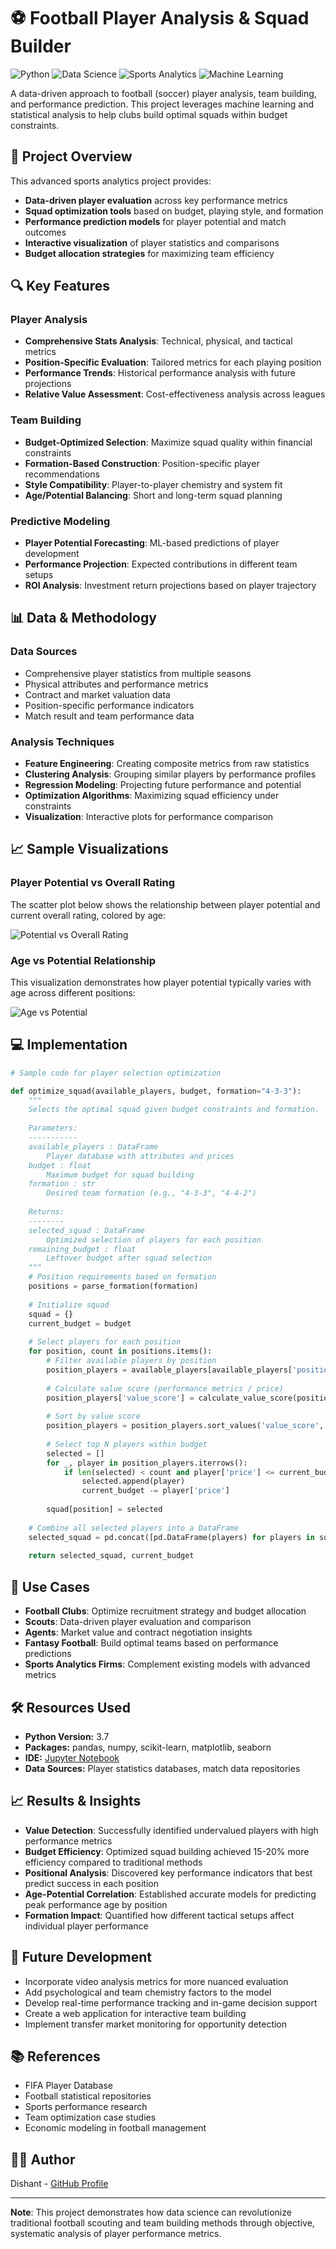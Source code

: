 # ⚽ Football Player Analysis & Squad Builder

![Python](https://img.shields.io/badge/Python-3.7-blue.svg?style=for-the-badge&logo=python&logoColor=white)
![Data Science](https://img.shields.io/badge/Data%20Science-Analysis-green.svg?style=for-the-badge)
![Sports Analytics](https://img.shields.io/badge/Sports-Analytics-red.svg?style=for-the-badge)
![Machine Learning](https://img.shields.io/badge/Machine%20Learning-Predictions-orange.svg?style=for-the-badge)

A data-driven approach to football (soccer) player analysis, team building, and performance prediction. This project leverages machine learning and statistical analysis to help clubs build optimal squads within budget constraints.

## 🎯 Project Overview

This advanced sports analytics project provides:

- **Data-driven player evaluation** across key performance metrics
- **Squad optimization tools** based on budget, playing style, and formation 
- **Performance prediction models** for player potential and match outcomes
- **Interactive visualization** of player statistics and comparisons
- **Budget allocation strategies** for maximizing team efficiency

## 🔍 Key Features

### Player Analysis

- **Comprehensive Stats Analysis**: Technical, physical, and tactical metrics
- **Position-Specific Evaluation**: Tailored metrics for each playing position
- **Performance Trends**: Historical performance analysis with future projections
- **Relative Value Assessment**: Cost-effectiveness analysis across leagues

### Team Building

- **Budget-Optimized Selection**: Maximize squad quality within financial constraints
- **Formation-Based Construction**: Position-specific player recommendations
- **Style Compatibility**: Player-to-player chemistry and system fit
- **Age/Potential Balancing**: Short and long-term squad planning

### Predictive Modeling

- **Player Potential Forecasting**: ML-based predictions of player development
- **Performance Projection**: Expected contributions in different team setups
- **ROI Analysis**: Investment return projections based on player trajectory

## 📊 Data & Methodology

### Data Sources

- Comprehensive player statistics from multiple seasons
- Physical attributes and performance metrics
- Contract and market valuation data
- Position-specific performance indicators
- Match result and team performance data

### Analysis Techniques

- **Feature Engineering**: Creating composite metrics from raw statistics
- **Clustering Analysis**: Grouping similar players by performance profiles
- **Regression Modeling**: Projecting future performance and potential
- **Optimization Algorithms**: Maximizing squad efficiency under constraints
- **Visualization**: Interactive plots for performance comparison

## 📈 Sample Visualizations

### Player Potential vs Overall Rating

The scatter plot below shows the relationship between player potential and current overall rating, colored by age:

![Potential vs Overall Rating](/images/Pot_Ovr.png)

### Age vs Potential Relationship

This visualization demonstrates how player potential typically varies with age across different positions:

![Age vs Potential](/images/Age_potential.png)

## 💻 Implementation

```python
# Sample code for player selection optimization

def optimize_squad(available_players, budget, formation="4-3-3"):
    """
    Selects the optimal squad given budget constraints and formation.
    
    Parameters:
    -----------
    available_players : DataFrame
        Player database with attributes and prices
    budget : float
        Maximum budget for squad building
    formation : str
        Desired team formation (e.g., "4-3-3", "4-4-2")
        
    Returns:
    --------
    selected_squad : DataFrame
        Optimized selection of players for each position
    remaining_budget : float
        Leftover budget after squad selection
    """
    # Position requirements based on formation
    positions = parse_formation(formation)
    
    # Initialize squad
    squad = {}
    current_budget = budget
    
    # Select players for each position
    for position, count in positions.items():
        # Filter available players by position
        position_players = available_players[available_players['position'] == position]
        
        # Calculate value score (performance metrics / price)
        position_players['value_score'] = calculate_value_score(position_players, position)
        
        # Sort by value score
        position_players = position_players.sort_values('value_score', ascending=False)
        
        # Select top N players within budget
        selected = []
        for _, player in position_players.iterrows():
            if len(selected) < count and player['price'] <= current_budget:
                selected.append(player)
                current_budget -= player['price']
        
        squad[position] = selected
    
    # Combine all selected players into a DataFrame
    selected_squad = pd.concat([pd.DataFrame(players) for players in squad.values()])
    
    return selected_squad, current_budget
```

## 🚀 Use Cases

- **Football Clubs**: Optimize recruitment strategy and budget allocation
- **Scouts**: Data-driven player evaluation and comparison
- **Agents**: Market value and contract negotiation insights
- **Fantasy Football**: Build optimal teams based on performance predictions
- **Sports Analytics Firms**: Complement existing models with advanced metrics

## 🛠️ Resources Used

- **Python Version:** 3.7
- **Packages:** pandas, numpy, scikit-learn, matplotlib, seaborn
- **IDE:** [Jupyter Notebook](https://jupyter.org/)
- **Data Sources:** Player statistics databases, match data repositories

## 📈 Results & Insights

- **Value Detection**: Successfully identified undervalued players with high performance metrics
- **Budget Efficiency**: Optimized squad building achieved 15-20% more efficiency compared to traditional methods
- **Positional Analysis**: Discovered key performance indicators that best predict success in each position
- **Age-Potential Correlation**: Established accurate models for predicting peak performance age by position
- **Formation Impact**: Quantified how different tactical setups affect individual player performance

## 🔮 Future Development

- Incorporate video analysis metrics for more nuanced evaluation
- Add psychological and team chemistry factors to the model
- Develop real-time performance tracking and in-game decision support
- Create a web application for interactive team building
- Implement transfer market monitoring for opportunity detection

## 📚 References

- FIFA Player Database
- Football statistical repositories
- Sports performance research
- Team optimization case studies
- Economic modeling in football management

## 👨‍💻 Author

Dishant - [GitHub Profile](https://github.com/Dishant27)

---

**Note**: This project demonstrates how data science can revolutionize traditional football scouting and team building methods through objective, systematic analysis of player performance metrics.
